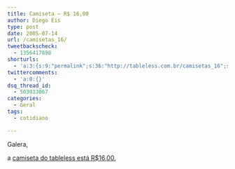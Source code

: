 ```yaml
---
title: Camiseta – R$ 16,00
author: Diego Eis
type: post
date: 2005-07-14
url: /camisetas_16/
tweetbackscheck:
  - 1356417898
shorturls:
  - 'a:3:{s:9:"permalink";s:36:"http://tableless.com.br/camisetas_16";s:7:"tinyurl";s:26:"http://tinyurl.com/3qaqcs4";s:4:"isgd";s:19:"http://is.gd/pdbFiv";}'
twittercomments:
  - 'a:0:{}'
dsq_thread_id:
  - 503033067
categories:
  - Geral
tags:
  - cotidiano

---
```

Galera, 
  
a [camiseta do tableless está R$16,00.][1]

 [1]: http://tableless.com.br/camiseta/